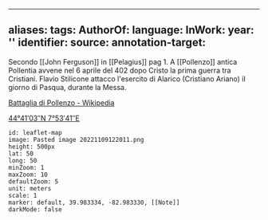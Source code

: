 
---
aliases: 
tags: 
AuthorOf: 
language: 
InWork: 
year: ''
identifier: 
source: 
annotation-target: 
---


Secondo [[John Ferguson]] in [[Pelagius]] pag 1.  A [[Pollenzo]] antica Pollentia avvene nel 6 aprile del 402 dopo Cristo la prima guerra tra Cristiani.
Flavio Stilicone attacco l'esercito di Alarico (Cristiano Ariano) il giorno di Pasqua, durante la Messa.

[Battaglia di Pollenzo - Wikipedia](https://it.wikipedia.org/wiki/Battaglia_di_Pollenzo)

[44°41′03″N 7°53′41″E](https://tools.wmflabs.org/geohack/geohack.php?language=it&pagename=Pollenzo&params=44_41_03_N_07_53_41_E_type:city_scale:500000&title=Pollenzo)

```leaflet
id: leaflet-map
image: Pasted image 20221109122011.png
height: 500px
lat: 50
long: 50
minZoom: 1
maxZoom: 10
defaultZoom: 5
unit: meters
scale: 1
marker: default, 39.983334, -82.983330, [[Note]]
darkMode: false
```
